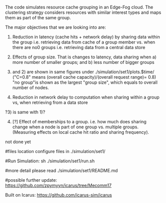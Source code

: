 The code simulates resource cache grouping in an Edge-Fog cloud. The clustering strategy considers resources with similar interest types and maps them as part of the same group.

The major objectives that we are looking into are:

1) Reduction in latency (cache hits + network delay) by sharing data within the group i.e. retrieving data from cache of a group member vs. when there are no0 groups i.e. retrieving data from a central data store 

2) Effects of group size. That is changes to latency, data sharing when a) more number of smaller groups; and b) less number of bigger groups


1) and 2) are shown in same figures under ./simulation/set1/plots.$time/    ("C=0.8" means (overall cache capacity)/(overall request range)= 0.8)
"no group"is shown as the largest "group size", which equals to overall number of nodes.

3) Reduction in network delay to computation when sharing within a group vs, when retrieving from a data store

?3) is same with 1)? 

4) [?] Effect of memberships to a group. i.e. how much does sharing change when a node is part of one group vs. multiple groups. (Measuring effects on local cache hit ratio and sharing frequency).

not done yet

#files location
configure files in ./simulation/set1/

#Run Simulation:
sh ./simulation/set1/run.sh

#more detail
please read ./simulation/set1/README.md


#possible further update:
https://github.com/zpymyyn/icarus/tree/Mecomm17



Built on Icarus: https://github.com/icarus-sim/icarus
